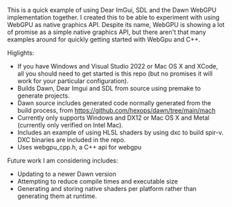 This is a quick example of using Dear ImGui, SDL and the Dawn WebGPU implementation together. I created this to be able to experiment with using WebGPU as native graphics API. Despite its name, WebGPU is showing a lot of promise as a simple native graphics API, but there aren't that many examples around for quickly getting started with WebGpu and C++.

Higlights:
- If you have Windows and Visual Studio 2022 or Mac OS X and XCode, all you should need to get started is this repo (but no promises it will work for your particular configuration).
- Builds Dawn, Dear Imgui and SDL from source using premake to generate projects. 
- Dawn source includes generated code normally generated from the build process, from https://github.com/hexops/dawn/tree/main/mach
- Currently only supports Windows and DX12 or Mac OS X and Metal (currently only verified on Intel Mac).
- Includes an example of using HLSL shaders by using dxc to build spir-v. DXC binaries are included in the repo.
- Uses webgpu_cpp.h, a C++ api for webgpu

Future work I am considering includes:
- Updating to a newer Dawn version
- Attempting to reduce compile times and executable size
- Generating and storing native shaders per platform rather than generating them at runtime.
